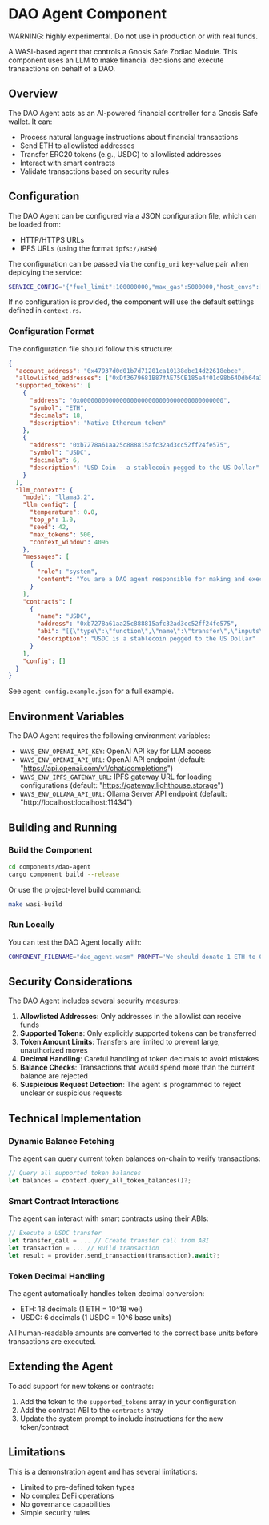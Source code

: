 # DAO Agent Component

WARNING: highly experimental. Do not use in production or with real funds.

A WASI-based agent that controls a Gnosis Safe Zodiac Module. This component uses an LLM to make financial decisions and execute transactions on behalf of a DAO.

## Overview

The DAO Agent acts as an AI-powered financial controller for a Gnosis Safe wallet. It can:

- Process natural language instructions about financial transactions
- Send ETH to allowlisted addresses
- Transfer ERC20 tokens (e.g., USDC) to allowlisted addresses
- Interact with smart contracts
- Validate transactions based on security rules

## Configuration

The DAO Agent can be configured via a JSON configuration file, which can be loaded from:

- HTTP/HTTPS URLs
- IPFS URLs (using the format `ipfs://HASH`)

The configuration can be passed via the `config_uri` key-value pair when deploying the service:

```bash
SERVICE_CONFIG='{"fuel_limit":100000000,"max_gas":5000000,"host_envs":["WAVS_ENV_OPENAI_API_KEY", "WAVS_ENV_OPENAI_API_URL", "WAVS_ENV_IPFS_GATEWAY_URL", "WAVS_ENV_OLLAMA_API_URL"],"kv":[["config_uri", "ipfs://bafkreigflglas3bfv2qe5dik3lwag5lyuotwzbp5p6fw5cd73ibr5qczc4"]],"workflow_id":"default","component_id":"default"}'
```

If no configuration is provided, the component will use the default settings defined in `context.rs`.

### Configuration Format

The configuration file should follow this structure:

```json
{
  "account_address": "0x47937d0d01b7d71201ca10138ebc14d22618ebce",
  "allowlisted_addresses": ["0xDf3679681B87fAE75CE185e4f01d98b64Ddb64a3"],
  "supported_tokens": [
    {
      "address": "0x0000000000000000000000000000000000000000",
      "symbol": "ETH",
      "decimals": 18,
      "description": "Native Ethereum token"
    },
    {
      "address": "0xb7278a61aa25c888815afc32ad3cc52ff24fe575",
      "symbol": "USDC",
      "decimals": 6,
      "description": "USD Coin - a stablecoin pegged to the US Dollar"
    }
  ],
  "llm_context": {
    "model": "llama3.2",
    "llm_config": {
      "temperature": 0.0,
      "top_p": 1.0,
      "seed": 42,
      "max_tokens": 500,
      "context_window": 4096
    },
    "messages": [
      {
        "role": "system",
        "content": "You are a DAO agent responsible for making and executing financial decisions through a Gnosis Safe Module..."
      }
    ],
    "contracts": [
      {
        "name": "USDC",
        "address": "0xb7278a61aa25c888815afc32ad3cc52ff24fe575",
        "abi": "[{\"type\":\"function\",\"name\":\"transfer\",\"inputs\":[{\"name\":\"to\",\"type\":\"address\",\"internalType\":\"address\"},{\"name\":\"value\",\"type\":\"uint256\",\"internalType\":\"uint256\"}],\"outputs\":[{\"name\":\"\",\"type\":\"bool\",\"internalType\":\"bool\"}],\"stateMutability\":\"nonpayable\"}]",
        "description": "USDC is a stablecoin pegged to the US Dollar"
      }
    ],
    "config": []
  }
}
```

See `agent-config.example.json` for a full example.

## Environment Variables

The DAO Agent requires the following environment variables:

- `WAVS_ENV_OPENAI_API_KEY`: OpenAI API key for LLM access
- `WAVS_ENV_OPENAI_API_URL`: OpenAI API endpoint (default: "https://api.openai.com/v1/chat/completions")
- `WAVS_ENV_IPFS_GATEWAY_URL`: IPFS gateway URL for loading configurations (default: "https://gateway.lighthouse.storage")
- `WAVS_ENV_OLLAMA_API_URL`: Ollama Server API endpoint (default: "http://localhost:localhost:11434")

## Building and Running

### Build the Component

```bash
cd components/dao-agent
cargo component build --release
```

Or use the project-level build command:

```bash
make wasi-build
```

### Run Locally

You can test the DAO Agent locally with:

```bash
COMPONENT_FILENAME="dao_agent.wasm" PROMPT='We should donate 1 ETH to 0xDf3679681B87fAE75CE185e4f01d98b64Ddb64a3.' SERVICE_CONFIG='{"fuel_limit":100000000,"max_gas":5000000,"host_envs":["WAVS_ENV_OPENAI_API_KEY", "WAVS_ENV_OPENAI_API_URL", "WAVS_ENV_IPFS_GATEWAY_URL", "WAVS_ENV_OLLAMA_API_URL"],"kv":[["config_uri", "ipfs://bafkreigflglas3bfv2qe5dik3lwag5lyuotwzbp5p6fw5cd73ibr5qczc4"]],"workflow_id":"default","component_id":"default"}' make wasi-exec
```

## Security Considerations

The DAO Agent includes several security measures:

1. **Allowlisted Addresses**: Only addresses in the allowlist can receive funds
2. **Supported Tokens**: Only explicitly supported tokens can be transferred
3. **Token Amount Limits**: Transfers are limited to prevent large, unauthorized moves
4. **Decimal Handling**: Careful handling of token decimals to avoid mistakes
5. **Balance Checks**: Transactions that would spend more than the current balance are rejected
6. **Suspicious Request Detection**: The agent is programmed to reject unclear or suspicious requests

## Technical Implementation

### Dynamic Balance Fetching

The agent can query current token balances on-chain to verify transactions:

```rust
// Query all supported token balances
let balances = context.query_all_token_balances()?;
```

### Smart Contract Interactions

The agent can interact with smart contracts using their ABIs:

```rust
// Execute a USDC transfer
let transfer_call = ... // Create transfer call from ABI
let transaction = ... // Build transaction
let result = provider.send_transaction(transaction).await?;
```

### Token Decimal Handling

The agent automatically handles token decimal conversion:

- ETH: 18 decimals (1 ETH = 10^18 wei)
- USDC: 6 decimals (1 USDC = 10^6 base units)

All human-readable amounts are converted to the correct base units before transactions are executed.

## Extending the Agent

To add support for new tokens or contracts:

1. Add the token to the `supported_tokens` array in your configuration
2. Add the contract ABI to the `contracts` array
3. Update the system prompt to include instructions for the new token/contract

## Limitations

This is a demonstration agent and has several limitations:

- Limited to pre-defined token types
- No complex DeFi operations
- No governance capabilities
- Simple security rules
